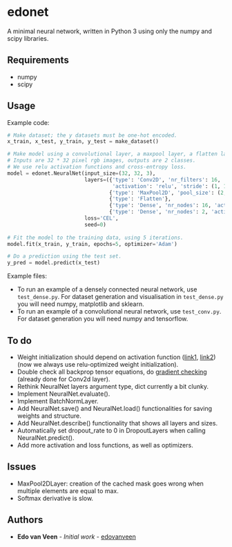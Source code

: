 # edonet
A minimal neural network, written in Python 3 using only the numpy and scipy libraries.

## Requirements
* numpy
* scipy

## Usage

Example code:
```python
# Make dataset; the y datasets must be one-hot encoded.
x_train, x_test, y_train, y_test = make_dataset()

# Make model using a convolutional layer, a maxpool layer, a flatten layer and two dense layers.
# Inputs are 32 * 32 pixel rgb images, outputs are 2 classes. 
# We use relu activation functions and cross-entropy loss.
model = edonet.NeuralNet(input_size=(32, 32, 3),
                         layers=({'type': 'Conv2D', 'nr_filters': 16, 'filter_size': (3, 3),
                                  'activation': 'relu', 'stride': (1, 1), 'padding': 'valid'},
                                 {'type': 'MaxPool2D', 'pool_size': (2, 2)},
                                 {'type': 'Flatten'},
                                 {'type': 'Dense', 'nr_nodes': 16, 'activation': 'relu'},
                                 {'type': 'Dense', 'nr_nodes': 2, 'activation': 'softmax'}),
                         loss='CEL',
                         seed=0)
                         
# Fit the model to the training data, using 5 iterations.
model.fit(x_train, y_train, epochs=5, optimizer='Adam')

# Do a prediction using the test set.
y_pred = model.predict(x_test)
```

Example files:
* To run an example of a densely connected neural network, use `test_dense.py`. For dataset generation and visualisation in `test_dense.py` you will need numpy, matplotlib and sklearn.
* To run an example of a convolutional neural network, use `test_conv.py`. For dataset generation you will need numpy and tensorflow.

## To do

* Weight initialization should depend on activation function
  ([link1](http://proceedings.mlr.press/v9/glorot10a/glorot10a.pdf), [link2](https://arxiv.org/pdf/1502.01852.pdf)) 
  (now we always use relu-optimized weight initialization).
* Double check all backprop tensor equations, do 
  [gradient checking](http://cs231n.github.io/neural-networks-3/?source=post_page---------------------------#gradcheck)
  (already done for Conv2d layer).
* Rethink NeuralNet layers argument type, dict currently a bit clunky.
* Implement NeuralNet.evaluate().
* Implement BatchNormLayer.
* Add NeuralNet.save() and NeuralNet.load() functionalities for saving weights and structure.
* Add NeuralNet.describe() functionality that shows all layers and sizes.
* Automatically set dropout_rate to 0 in DropoutLayers when calling NeuralNet.predict().
* Add more activation and loss functions, as well as optimizers.

## Issues

* MaxPool2DLayer: creation of the cached mask goes wrong when multiple elements are equal to max.
* Softmax derivative is slow.

## Authors
* **Edo van Veen** - *Initial work* - [edovanveen](https://github.com/edovanveen)
